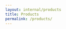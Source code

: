 ```yaml
---
layout: internal/products
title: Products
permalink: /products/
---
```


<!--- This child document initializes the page in Jekyll. -->